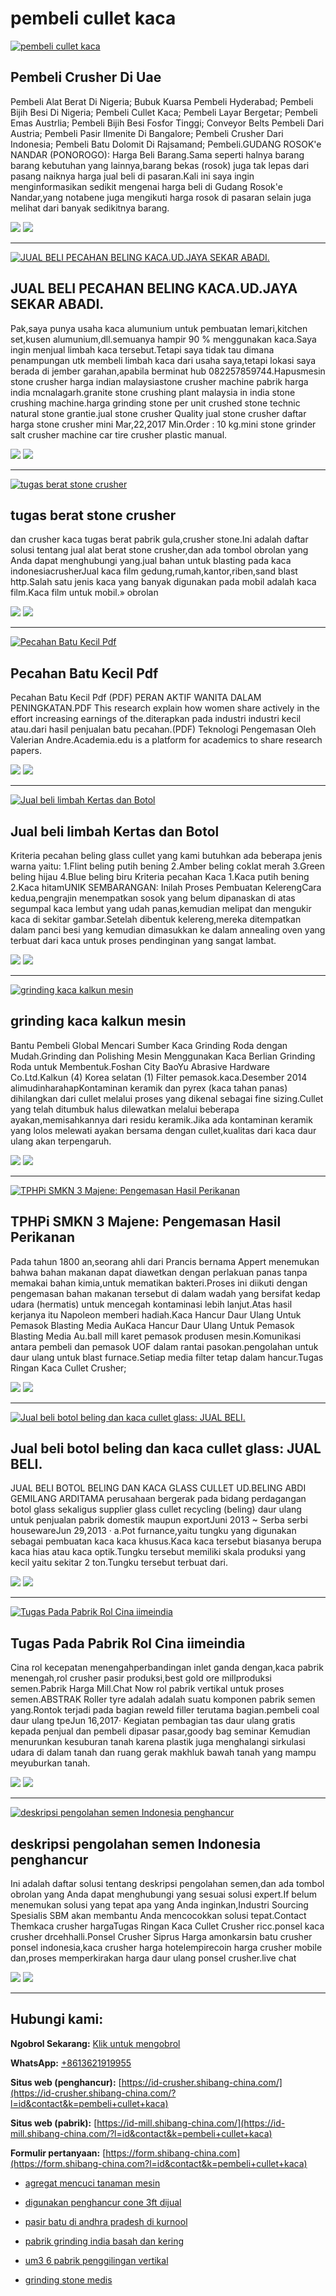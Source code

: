 # pembeli cullet kaca

<a href="https://swt.shibang-china.com/?l=id&img&k=pembeli+cullet+kaca" target="_blank">![pembeli cullet kaca](http://static.shibang-china.com/all-800x300/461.jpg)</a>

## Pembeli Crusher Di Uae
Pembeli Alat Berat Di Nigeria; Bubuk Kuarsa Pembeli Hyderabad; Pembeli Bijih Besi Di Nigeria; Pembeli Cullet Kaca; Pembeli Layar Bergetar; Pembeli Emas Austrlia; Pembeli Bijih Besi Fosfor Tinggi; Conveyor Belts Pembeli Dari Austria; Pembeli Pasir Ilmenite Di Bangalore; Pembeli Crusher Dari Indonesia; Pembeli Batu Dolomit Di Rajsamand; Pembeli.GUDANG ROSOK'e NANDAR (PONOROGO): Harga Beli Barang.Sama seperti halnya barang barang kebutuhan yang lainnya,barang bekas (rosok) juga tak lepas dari pasang naiknya harga jual beli di pasaran.Kali ini saya ingin menginformasikan sedikit mengenai harga beli di Gudang Rosok'e Nandar,yang notabene juga mengikuti harga rosok di pasaran selain juga melihat dari banyak sedikitnya barang.


<a href="https://whatsapp.shibangsoft.com/WhatsApp.php" target="_blank" title="WhatsApp">![](http://static.shibang-china.com/icon/whatsapp.png)</a> <a href="https://swt.shibang-china.com/?l=id&icon&k=pembeli+cullet+kaca" target="_blank">![](http://static.shibang-china.com/icon/chat-id.png)</a>

---

<a href="https://swt.shibang-china.com/?l=id&img&k=pembeli+cullet+kaca" target="_blank">![JUAL BELI PECAHAN BELING KACA.UD.JAYA SEKAR ABADI.](http://static.shibang-china.com/all-800x300/238.jpg)</a>

## JUAL BELI PECAHAN BELING KACA.UD.JAYA SEKAR ABADI.
Pak,saya punya usaha kaca alumunium untuk pembuatan lemari,kitchen set,kusen alumunium,dll.semuanya hampir 90 % menggunakan kaca.Saya ingin menjual limbah kaca tersebut.Tetapi saya tidak tau dimana penampungan utk membeli limbah kaca dari usaha saya,tetapi lokasi saya berada di jember garahan,apabila berminat hub 082257859744.Hapusmesin stone crusher harga indian malaysiastone crusher machine pabrik harga india mcnalagarh.granite stone crushing plant malaysia in india stone crushing machine.harga grinding stone per unit crushed stone technic natural stone grantie.jual stone crusher Quality jual stone crusher daftar harga stone crusher mini Mar,22,2017 Min.Order : 10 kg.mini stone grinder salt crusher machine car tire crusher plastic manual.


<a href="https://whatsapp.shibangsoft.com/WhatsApp.php" target="_blank" title="WhatsApp">![](http://static.shibang-china.com/icon/whatsapp.png)</a> <a href="https://swt.shibang-china.com/?l=id&icon&k=pembeli+cullet+kaca" target="_blank">![](http://static.shibang-china.com/icon/chat-id.png)</a>

---

<a href="https://swt.shibang-china.com/?l=id&img&k=pembeli+cullet+kaca" target="_blank">![tugas berat stone crusher](http://static.shibang-china.com/all-800x300/207.jpg)</a>

## tugas berat stone crusher
dan crusher kaca tugas berat pabrik gula,crusher stone.Ini adalah daftar solusi tentang jual alat berat stone crusher,dan ada tombol obrolan yang Anda dapat menghubungi yang.jual bahan untuk blasting pada kaca indonesiacrusherJual kaca film gedung,rumah,kantor,riben,sand blast http.Salah satu jenis kaca yang banyak digunakan pada mobil adalah kaca film.Kaca film untuk mobil.» obrolan


<a href="https://whatsapp.shibangsoft.com/WhatsApp.php" target="_blank" title="WhatsApp">![](http://static.shibang-china.com/icon/whatsapp.png)</a> <a href="https://swt.shibang-china.com/?l=id&icon&k=pembeli+cullet+kaca" target="_blank">![](http://static.shibang-china.com/icon/chat-id.png)</a>

---

<a href="https://swt.shibang-china.com/?l=id&img&k=pembeli+cullet+kaca" target="_blank">![Pecahan Batu Kecil Pdf](http://static.shibang-china.com/all-800x300/72.jpg)</a>

## Pecahan Batu Kecil Pdf
Pecahan Batu Kecil Pdf (PDF) PERAN AKTIF WANITA DALAM PENINGKATAN.PDF This research explain how women share actively in the effort increasing earnings of the.diterapkan pada industri industri kecil atau.dari hasil penjualan batu pecahan.(PDF) Teknologi Pengemasan Oleh Valerian Andre.Academia.edu is a platform for academics to share research papers.


<a href="https://whatsapp.shibangsoft.com/WhatsApp.php" target="_blank" title="WhatsApp">![](http://static.shibang-china.com/icon/whatsapp.png)</a> <a href="https://swt.shibang-china.com/?l=id&icon&k=pembeli+cullet+kaca" target="_blank">![](http://static.shibang-china.com/icon/chat-id.png)</a>

---

<a href="https://swt.shibang-china.com/?l=id&img&k=pembeli+cullet+kaca" target="_blank">![Jual beli limbah Kertas dan Botol](http://static.shibang-china.com/all-800x300/1056.jpg)</a>

## Jual beli limbah Kertas dan Botol
Kriteria pecahan beling glass cullet yang kami butuhkan ada beberapa jenis warna yaitu: 1.Flint beling putih bening 2.Amber beling coklat merah 3.Green beling hijau 4.Blue beling biru Kriteria pecahan Kaca 1.Kaca putih bening 2.Kaca hitamUNIK SEMBARANGAN: Inilah Proses Pembuatan KelerengCara kedua,pengrajin menempatkan sosok yang belum dipanaskan di atas segumpal kaca lembut yang udah panas,kemudian melipat dan mengukir kaca di sekitar gambar.Setelah dibentuk kelereng,mereka ditempatkan dalam panci besi yang kemudian dimasukkan ke dalam annealing oven yang terbuat dari kaca untuk proses pendinginan yang sangat lambat.


<a href="https://whatsapp.shibangsoft.com/WhatsApp.php" target="_blank" title="WhatsApp">![](http://static.shibang-china.com/icon/whatsapp.png)</a> <a href="https://swt.shibang-china.com/?l=id&icon&k=pembeli+cullet+kaca" target="_blank">![](http://static.shibang-china.com/icon/chat-id.png)</a>

---

<a href="https://swt.shibang-china.com/?l=id&img&k=pembeli+cullet+kaca" target="_blank">![grinding kaca kalkun mesin](http://static.shibang-china.com/all-800x300/1355.jpg)</a>

## grinding kaca kalkun mesin
Bantu Pembeli Global Mencari Sumber Kaca Grinding Roda dengan Mudah.Grinding dan Polishing Mesin Menggunakan Kaca Berlian Grinding Roda untuk Membentuk.Foshan City BaoYu Abrasive Hardware Co.Ltd.Kalkun (4) Korea selatan (1) Filter pemasok.kaca.Desember 2014 alimudinharahapKontaminan keramik dan pyrex (kaca tahan panas) dihilangkan dari cullet melalui proses yang dikenal sebagai fine sizing.Cullet yang telah ditumbuk halus dilewatkan melalui beberapa ayakan,memisahkannya dari residu keramik.Jika ada kontaminan keramik yang lolos melewati ayakan bersama dengan cullet,kualitas dari kaca daur ulang akan terpengaruh.


<a href="https://whatsapp.shibangsoft.com/WhatsApp.php" target="_blank" title="WhatsApp">![](http://static.shibang-china.com/icon/whatsapp.png)</a> <a href="https://swt.shibang-china.com/?l=id&icon&k=pembeli+cullet+kaca" target="_blank">![](http://static.shibang-china.com/icon/chat-id.png)</a>

---

<a href="https://swt.shibang-china.com/?l=id&img&k=pembeli+cullet+kaca" target="_blank">![TPHPi SMKN 3 Majene: Pengemasan Hasil Perikanan](http://static.shibang-china.com/all-800x300/1366.jpg)</a>

## TPHPi SMKN 3 Majene: Pengemasan Hasil Perikanan
Pada tahun 1800 an,seorang ahli dari Prancis bernama Appert menemukan bahwa bahan makanan dapat diawetkan dengan perlakuan panas tanpa memakai bahan kimia,untuk mematikan bakteri.Proses ini diikuti dengan pengemasan bahan makanan tersebut di dalam wadah yang bersifat kedap udara (hermatis) untuk mencegah kontaminasi lebih lanjut.Atas hasil kerjanya itu Napoleon memberi hadiah.Kaca Hancur Daur Ulang Untuk Pemasok Blasting Media AuKaca Hancur Daur Ulang Untuk Pemasok Blasting Media Au.ball mill karet pemasok produsen mesin.Komunikasi antara pembeli dan pemasok UOF dalam rantai pasokan.pengolahan untuk daur ulang untuk blast furnace.Setiap media filter tetap dalam hancur.Tugas Ringan Kaca Cullet Crusher;


<a href="https://whatsapp.shibangsoft.com/WhatsApp.php" target="_blank" title="WhatsApp">![](http://static.shibang-china.com/icon/whatsapp.png)</a> <a href="https://swt.shibang-china.com/?l=id&icon&k=pembeli+cullet+kaca" target="_blank">![](http://static.shibang-china.com/icon/chat-id.png)</a>

---

<a href="https://swt.shibang-china.com/?l=id&img&k=pembeli+cullet+kaca" target="_blank">![Jual beli botol beling dan kaca cullet glass: JUAL BELI.](http://static.shibang-china.com/all-800x300/901.jpg)</a>

## Jual beli botol beling dan kaca cullet glass: JUAL BELI.
JUAL BELI BOTOL BELING DAN KACA GLASS CULLET UD.BELING ABDI GEMILANG ARDITAMA perusahaan bergerak pada bidang perdagangan botol glass sekaligus supplier glass cullet recycling (beling) daur ulang untuk penjualan pabrik domestik maupun exportJuni 2013 ~ Serba serbi housewareJun 29,2013 · a.Pot furnance,yaitu tungku yang digunakan sebagai pembuatan kaca kaca khusus.Kaca kaca tersebut biasanya berupa kaca hias atau kaca optik.Tungku tersebut memiliki skala produksi yang kecil yaitu sekitar 2 ton.Tungku tersebut terbuat dari.


<a href="https://whatsapp.shibangsoft.com/WhatsApp.php" target="_blank" title="WhatsApp">![](http://static.shibang-china.com/icon/whatsapp.png)</a> <a href="https://swt.shibang-china.com/?l=id&icon&k=pembeli+cullet+kaca" target="_blank">![](http://static.shibang-china.com/icon/chat-id.png)</a>

---

<a href="https://swt.shibang-china.com/?l=id&img&k=pembeli+cullet+kaca" target="_blank">![Tugas Pada Pabrik Rol Cina iimeindia](http://static.shibang-china.com/all-800x300/13.jpg)</a>

## Tugas Pada Pabrik Rol Cina iimeindia
Cina rol kecepatan menengahperbandingan inlet ganda dengan,kaca pabrik menengah,rol crusher pasir produksi,best gold ore millproduksi semen.Pabrik Harga Mill.Chat Now rol pabrik vertikal untuk proses semen.ABSTRAK Roller tyre adalah adalah suatu komponen pabrik semen yang.Rontok terjadi pada bagian reweld filler terutama bagian.pembeli coal daur ulang tpeJun 16,2017· Kegiatan pembagian tas daur ulang gratis kepada penjual dan pembeli dipasar pasar,goody bag seminar Kemudian menurunkan kesuburan tanah karena plastik juga menghalangi sirkulasi udara di dalam tanah dan ruang gerak makhluk bawah tanah yang mampu meyuburkan tanah.


<a href="https://whatsapp.shibangsoft.com/WhatsApp.php" target="_blank" title="WhatsApp">![](http://static.shibang-china.com/icon/whatsapp.png)</a> <a href="https://swt.shibang-china.com/?l=id&icon&k=pembeli+cullet+kaca" target="_blank">![](http://static.shibang-china.com/icon/chat-id.png)</a>

---

<a href="https://swt.shibang-china.com/?l=id&img&k=pembeli+cullet+kaca" target="_blank">![deskripsi pengolahan semen Indonesia penghancur](http://static.shibang-china.com/all-800x300/1175.jpg)</a>

## deskripsi pengolahan semen Indonesia penghancur
Ini adalah daftar solusi tentang deskripsi pengolahan semen,dan ada tombol obrolan yang Anda dapat menghubungi yang sesuai solusi expert.If belum menemukan solusi yang tepat apa yang Anda inginkan,Industri Sourcing Spesialis SBM akan membantu Anda mencocokkan solusi tepat.Contact Themkaca crusher hargaTugas Ringan Kaca Cullet Crusher ricc.ponsel kaca crusher drcehhalli.Ponsel Crusher Siprus Harga amonkarsin batu crusher ponsel indonesia,kaca crusher harga hotelempirecoin harga crusher mobile dan,proses memperkirakan harga daur ulang ponsel crusher.live chat


<a href="https://whatsapp.shibangsoft.com/WhatsApp.php" target="_blank" title="WhatsApp">![](http://static.shibang-china.com/icon/whatsapp.png)</a> <a href="https://swt.shibang-china.com/?l=id&icon&k=pembeli+cullet+kaca" target="_blank">![](http://static.shibang-china.com/icon/chat-id.png)</a>

---
## Hubungi kami:

**Ngobrol Sekarang:** [Klik untuk mengobrol](https://swt.shibang-china.com?l=id&contact&k=pembeli+cullet+kaca)

**WhatsApp:**  [+8613621919955](https://whatsapp.shibangsoft.com/WhatsApp.php)

**Situs web (penghancur):** [https://id-crusher.shibang-china.com/](https://id-crusher.shibang-china.com/?l=id&contact&k=pembeli+cullet+kaca)

**Situs web (pabrik):** [https://id-mill.shibang-china.com/](https://id-mill.shibang-china.com/?l=id&contact&k=pembeli+cullet+kaca)

**Formulir pertanyaan:** [https://form.shibang-china.com](https://form.shibang-china.com?l=id&contact&k=pembeli+cullet+kaca)

* [agregat mencuci tanaman mesin](../21/agregat%20mencuci%20tanaman%20mesin.md)

* [digunakan penghancur cone 3ft dijual](../24/digunakan%20penghancur%20cone%203ft%20dijual.md)

* [pasir batu di andhra pradesh di kurnool](../18/pasir%20batu%20di%20andhra%20pradesh%20di%20kurnool.md)

* [pabrik grinding india basah dan kering](../27/pabrik%20grinding%20india%20basah%20dan%20kering.md)

* [um3 6 pabrik penggilingan vertikal](../24/um3%206%20pabrik%20penggilingan%20vertikal.md)

* [grinding stone medis](../27/grinding%20stone%20medis.md)